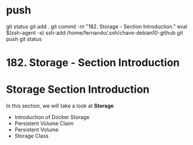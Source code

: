 
# ###################################################################################################################### 
# ###################################################################################################################### 
# ###################################################################################################################### 
# ###################################################################################################################### 
# ###################################################################################################################### 
#  push

git status
git add .
git commit -m "182. Storage - Section Introduction."
eval $(ssh-agent -s)
ssh-add /home/fernando/.ssh/chave-debian10-github
git push
git status



# ###################################################################################################################### 
# ###################################################################################################################### 
# ###################################################################################################################### 
# ###################################################################################################################### 
# ###################################################################################################################### 
# 182. Storage - Section Introduction


# Storage Section Introduction

 In this section, we will take a look at **Storage**
 
 - Introduction of Docker Storage
 - Persistent Volume Claim
 - Persistent Volume
 - Storage Class